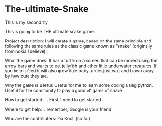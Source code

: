 # The-ultimate-Snake
This is my second try

This is going to be THE ultimate snake game. 

Project description: I will create a game, based on the same principle and following the same rules as the classic game known as "snake" (originally from nokia I believe).

What the game does: It has a turtle on a screen that can be moved using the arrow bars and wants to eat jellyfish and other little underwater creatures. If you help it feed it will also grow little baby turtles just wait and blown away by how cute they are.

Why the game is useful: Useful for me to learn some coding using python. Useful for the community to play a good ol' game of snake

How to get started: ... First, I need to get started

Where to get help: ...remember, Google is your friend

Who are the contributers: Pia Koch (so far)
